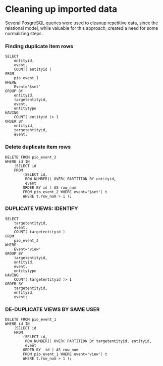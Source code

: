 # Cleaning up imported data

Several PosgreSQL queries were used to cleanup repetitive data, since the relational model, while valuable for this approach, created a need for some normalizing steps.

### Finding duplicate item rows

```
SELECT
    entityid,
    event,
    COUNT( entityid )
FROM
    pio_event_1
WHERE
    Event='$set'
GROUP BY
    entityid,
    targetentityid,
    event,
    entitytype
HAVING
    COUNT( entityid )> 1
ORDER BY
    entityid,
    targetentityid,
    event;
```

### Delete duplicate item rows

```
DELETE FROM pio_event_2 
WHERE id IN
    (SELECT id
    FROM 
        (SELECT id,
         ROW_NUMBER() OVER( PARTITION BY entityid,
         event
        ORDER BY id ) AS row_num
        FROM pio_event_2 WHERE event='$set') t
        WHERE t.row_num > 1 );
```



### DUPLICATE VIEWS: IDENTIFY

```
SELECT
    targetentityid,
    event,
    COUNT( targetentityid )
FROM
    pio_event_2
WHERE
    Event='view'
GROUP BY
    targetentityid,
    entityid,
    event,
    entitytype
HAVING
    COUNT( targetentityid )> 1
ORDER BY
    targetentityid,
    entityid,
    event;
```


### DE-DUPLICATE VIEWS BY SAME USER

```
DELETE FROM pio_event_1 
WHERE id IN
    (SELECT id
    FROM 
        (SELECT id,
         ROW_NUMBER() OVER( PARTITION BY targetentityid, entityid,
         event
        ORDER BY  id ) AS row_num
        FROM pio_event_1 WHERE event='view') t
        WHERE t.row_num > 1 );
```



